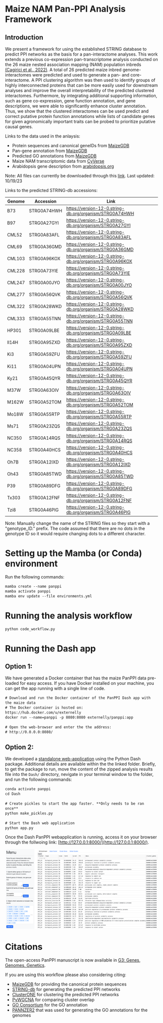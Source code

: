 # Maize NAM Pan-PPI Analysis Framework

## Introduction

We present a framework for using the established STRING database to predict PPI networks as the basis for a pan-interactome analyses. This work extends a previous co-expression pan-transcriptome analysis conducted on the 26 maize nested association mapping (NAM) population inbreds [(Cagirici et al., 2022)](https://link.springer.com/article/10.1186/s12870-022-03985-z). A total of 26 predicted maize inbred genome-interactomes were predicted and used to generate a pan- and core-interactome. A PPI clustering algorithm was then used to identify groups of highly interconnected proteins that can be more easily used for downstream analyses and improve the overall interpretability of the predicted clustered interactomes. Furthermore, by integrating additional supporting information, such as gene co-expression, gene function annotation, and gene descriptions, we were able to significantly enhance cluster annotation. Thus, we show that the clustered interactomes can be used predict and correct putative protein function annotations while lists of candidate genes for given agronomically important traits can be probed to prioritize putative causal genes.

Links to the data used in the anlaysis:

* Protein sequences and canonical geneIDs from [MaizeGDB](https://download.maizegdb.org/)
* Pan-gene annotation from [MaizeGDB](https://download.maizegdb.org/Pan-genes/MaizeGDB_maize_pangene_2020_08.tsv.gz)
* Predicted GO annotations from [MaizeGDB](https://download.maizegdb.org/GeneFunction_and_Expression/Pannzer_GO_Terms/)
* Maize NAM transcriptomic data from [CyVerse](https://datacommons.cyverse.org/browse/iplant/home/maizegdb/maizegdb/MaizeGDB_qTeller_FPKM/NAM_qTeller_FPKM/NAM_Consortium_2021_qTeller_FPKM_unaveraged)
* Arabidopsis gene description from [arabidopsis.org](https://www.arabidopsis.org/download_files/Public_Data_Releases/TAIR_Data_20220331/Araport11_functional_descriptions_20220331.txt.gz)

Note: All files can currently be downloaded through this [link](https://www.dropbox.com/s/36782l72h53ldbn/PanPPI.zip?dl=0). Last updated: 10/19/23

Links to the predicted STRING-db accessions:

| Genome | Accession | Link |
| ------------- | ------------- | ------------- |
| B73 | STRG0A74HWH | https://version-12-0.string-db.org/organism/STRG0A74HWH |
| B97 | STRG0A27GYI | https://version-12-0.string-db.org/organism/STRG0A27GYI |
| CML52 | STRG0A83AFL | https://version-12-0.string-db.org/organism/STRG0A83AFL |
| CML69 | STRG0A36GMD | https://version-12-0.string-db.org/organism/STRG0A36GMD |
| CML103 | STRG0A96KOX | https://version-12-0.string-db.org/organism/STRG0A96KOX |
| CML228 | STRG0A73YIE | https://version-12-0.string-db.org/organism/STRG0A73YIE |
| CML247 | STRG0A00JYO | https://version-12-0.string-db.org/organism/STRG0A00JYO |
| CML277 | STRG0A56QVK | https://version-12-0.string-db.org/organism/STRG0A56QVK |
| CML322 | STRG0A28WKD | https://version-12-0.string-db.org/organism/STRG0A28WKD |
| CML333 | STRG0A55TNN | https://version-12-0.string-db.org/organism/STRG0A55TNN |
| HP301 | STRG0A09LBE | https://version-12-0.string-db.org/organism/STRG0A09LBE |
| Il14H | STRG0A95ZXD | https://version-12-0.string-db.org/organism/STRG0A95ZXD |
| Ki3 | STRG0A59ZFU | https://version-12-0.string-db.org/organism/STRG0A59ZFU |
| Ki11 | STRG0A04UPN | https://version-12-0.string-db.org/organism/STRG0A04UPN |
| Ky21 | STRG0A45QYR | https://version-12-0.string-db.org/organism/STRG0A45QYR |
| M37W | STRG0A63OIV | https://version-12-0.string-db.org/organism/STRG0A63OIV |
| M162W | STRG0A52TOM | https://version-12-0.string-db.org/organism/STRG0A52TOM |
| Mo18W | STRG0A55RTP | https://version-12-0.string-db.org/organism/STRG0A55RTP |
| Ms71 | STRG0A23ZQS | https://version-12-0.string-db.org/organism/STRG0A23ZQS |
| NC350 | STRG0A14RQS | https://version-12-0.string-db.org/organism/STRG0A14RQS |
| NC358 | STRG0A40HCS | https://version-12-0.string-db.org/organism/STRG0A40HCS |
| Oh7B | STRG0A12IXD | https://version-12-0.string-db.org/organism/STRG0A12IXD |
| Oh43 | STRG0A85TWD | https://version-12-0.string-db.org/organism/STRG0A85TWD |
| P39 | STRG0A89DFG | https://version-12-0.string-db.org/organism/STRG0A89DFG |
| Tx303 | STRG0A12FNF | https://version-12-0.string-db.org/organism/STRG0A12FNF |
| Tzi8 | STRG0A46PIG | https://version-12-0.string-db.org/organism/STRG0A46PIG |

Note: Manually change the name of the STRING files so they start with a "genotype_ID." prefix. The code assumed that there are no dots in the genotype ID so it would require changing dots to a different character.

# Setting up the Mamba (or Conda) environment

Run the following commands:
```
mamba create --name panppi
mamba activate panppi
mamba env update --file environments.yml 
```

# Running the analysis workflow

```
python code_workflow.py
```

# Running the Dash app

## Option 1:

We have generated a Docker container that has the maize PanPPI data pre-loaded for easy access. If you have Docker installed on your machine, you can get the app running with a single line of code.

```
# Download and run the Docker container of the PanPPI Dash app with the maize data
# The Docker container is hosted on: https://hub.docker.com/u/externelly
docker run --name=panppi -p 8080:8080 externelly/panppi:app

# Open the web-browser and enter the the address:
# http://0.0.0.0:8080/
```

## Option 2:

We developed a [standalone web-application](https://github.com/eporetsky/PanPPI/tree/main/Dash) using the Python Dash package. Additional details are available within the the linked folder. Briefly, to get the package to run, move the content of the zipped analysis results file into the `Dash/` directory, nevigate in your terminal window to the folder, and run the following commands: 

```
conda activate panppi
cd Dash

# Create pickles to start the app faster. **Only needs to be ran once**
python make_pickles.py

# Start the Dash web application
python app.py
```

Once the Dash PanPPI webapplication is running, access it on your browser through the follwoing link: [http://127.0.0.1:8000/](http://127.0.0.1:8000/).

![screenshot_datainput](Dash/img/screenshot_dash_app.png)

# Citations

The open-access PanPPI manuscript is now available in [G3: Genes, Genomes, Genetics](https://academic.oup.com/g3journal/advance-article/doi/10.1093/g3journal/jkae059/7630293).

If you are using this workflow please also considering citing:
* [MaizeGDB](https://download.maizegdb.org/) for providing the canonical protein sequences
* [STRING-db](https://string-db.org/) for generating the predicted PPI networks
* [ClusterONE](https://paccanarolab.org/cluster-one/) for clustering the predicted PPI networks
* [PyWGCNA](https://github.com/mortazavilab/PyWGCNA/blob/main/PyWGCNA/comparison.py) for comparing cluster overlap
* [GO Consortium](https://www.geneontology.org/) for the GO annotation
* [PANNZER2](http://ekhidna2.biocenter.helsinki.fi/sanspanz/) that was used for generating the GO annotations for the genomes
